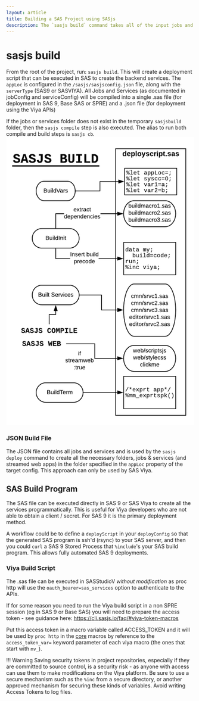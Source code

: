 ```yaml
---
layout: article
title: Building a SAS Project using SASjs
description: The `sasjs build` command takes all of the input jobs and services and creates a build pack ready for deployment into SAS 9 or Viya
---
```


sasjs build
====================

From the root of the project, run: `sasjs build`.  This will create a deployment script that can be executed in SAS to create the backend services.  The `appLoc` is configured in the `/sasjs/sasjsconfig.json` file, along with the `serverType` (SAS9 or SASVIYA).  All Jobs and Services (as documented in jobConfig and serviceConfig) will be compiled into a single .sas file (for deployment in SAS 9, Base SAS or SPRE) and a .json file (for deployment using the Viya APIs)


If the jobs or services folder does not exist in the temporary `sasjsbuild` folder, then the `sasjs compile` step is also executed.  The alias to run both compile and build steps is `sasjs cb`.
![sasjscliflow.png](/img/sasjsbuild.png)


### JSON Build File

The JSON file contains all jobs and services and is used by the `sasjs deploy` command to create all the necessary folders, jobs & services (and streamed web apps) in the folder specified in the `appLoc` property of the target config.  This approach can only be used by SAS Viya.


## SAS Build Program

The SAS file can be executed directly in SAS 9 or SAS Viya to create all the services programmatically.  This is useful for Viya developers who are not able to obtain a client / secret.  For SAS 9 it is the primary deployment method.

A workflow could be to define a `deployScript` in your `deployConfig` so that the generated SAS program is ssh'd (rsync) to your SAS server, and then you could `curl` a SAS 9 Stored Process that `%include`'s your SAS build program.  This allows fully automated SAS 9 deployments.

### Viya Build Script

The .sas file can be executed in SASStudioV *without modification* as proc http will use the `oauth_bearer=sas_services` option to authenticate to the APIs.

If for some reason you need to run the Viya build script in a non SPRE session (eg in SAS 9 or Base SAS) you will need to prepare the access token - see guidance here: https://cli.sasjs.io/faq/#viya-token-macros

Put this access token in a macro variable called ACCESS_TOKEN and it will be used by `proc http` in the [core](https://core.sasjs.io) macros by reference to the `access_token_var=` keyword parameter of each viya macro (the ones that start with `mv_`).


!!! Warning
    Saving security tokens in project repositories, especially if they are committed to source control, is a security risk - as anyone with access can use them to make modifications on the Viya platform.  Be sure to use a secure mechanism such as the `%inc` from a secure directory, or another approved mechanism for securing these kinds of variables.  Avoid writing Access Tokens to log files.

